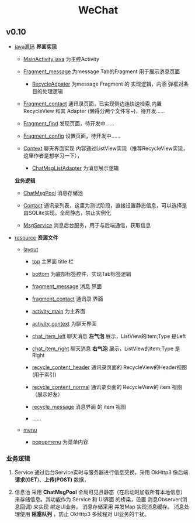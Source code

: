 # <center> WeChat </center>

## v0.10
   * [java源码](app/src/main/java/com/WeChat/)
      **界面实现**
   
      + [MainActivity.java](app/src/main/java/com/WeChat/MainActivity.java) 为主控Activity
    
      + [Fragment_message](app/src/main/java/com/WeChat/Context.java) 为message Tab的Fragment 用于展示消息页面
         - [RecycleAdpater](app/src/main/java/com/WeChat/RecycleAdpater.java) 为message Fragment 的 实现逻辑，内涵 弹框对条目的处理逻辑

      + [Fragment_contact](app/src/main/java/com/WeChat/Fragment_contact.java) 通讯录页面，已实现侧边连快速检索,内置 RecycleView 和其 Adapter (懒得分两个文件写~)，待开发……

      + [Fragment_find](app/src/main/java/com/WeChat/Fragment_config.java) 发现页面，待开发中……

      + [Fragment_config](app/src/main/java/com/WeChat/Fragment_config.java) 设置页面，待开发中……

      + [Context](app/src/main/java/com/WeChat/Context.java) 聊天界面实现 内容通过ListView实现（推荐RecycleView实现，这里作者是想学习一下），
         - [ChatMsgListAdapter](app/src/main/java/com/WeChat/ChatMsgListAdapter.java) 为消息展示逻辑
      
      
      **业务逻辑**
   
      + [ChatMsgPool](app/src/main/java/com/WeChat/ChatMsgPool.java) 消息存储池

      + [Contact](app/src/main/java/com/WeChat/Contact.java) 通讯录列表，这里为测试阶段，直接设置静态信息，可以选择是由SQLite实现。全局静态，禁止实例化

      + [MsgService](app/src/main/java/com/WeChat/MsgService.java) 消息后台服务，用于与后端通信，获取信息

   
   * [resource](app/src/main/res/)
      **资源文件**
      + [layout](app/src/main/res/layout/)
         - [top](app/src/main/res/layout/top.xml) 主界面 title 栏
         - [bottom](app/src/main/res/layout/bottom.xml) 为底部标签控件，实现Tab标签逻辑

         - [fragment_message](app/src/main/res/layout/fragment_message.xml) 消息 界面
         - [fragment_contact](app/src/main/res/layout/fragment_contact.xml) 通讯录 界面
         - [activity_main](app/src/main/res/layout/activity_main.xml) 为主界面
         - [activity_context](app/src/main/res/layout/activity_context.xml) 为聊天界面
         
         - [chat_item_left](app/src/main/res/layout/chat_item_left.xml) 聊天消息 **左气泡** 展示，ListView的item;Type 是Left
         - [chat_item_right](app/src/main/res/layout/chat_item_right.xml) 聊天消息 **右气泡** 展示，ListView的item;Type 是Right

         - [recycle_content_header](app/src/main/res/layout/recycle_contact_header_item.xml) 通讯录页面的 RecycleView的Header视图 (用于索引)
         - [recycle_content_normal](app/src/main/res/layout/recycle_contact_normal_item.xml) 通讯录页面的 RecycleView的 item 视图 （展示好友）
         - [recycle_message](app/src/main/res/layout/recycle_message_item.xml) 消息界面 的 item 视图
         - ……

      + [menu](app/src/main/res/menu/)
         - [popupmenu](app/src/main/res/menu/popupmenu.xml) 为菜单内容
   

### 业务逻辑
   1. Service
      通过后台Service实时与服务器进行信息交换，采用 OkHttp3 像后端 **请求(GET**)、**上传(POST)** 数据，
   
   2. 信息池
      采用 **ChatMsgPool** 全局可见且静态（在启动时加载所有本地信息）来存储信息。其功能作为 Service 和 UI界面 的桥梁，设置 消息Observer(消息回调) 来实现 绑定UI业务。
      消息存储采用 并发Map 实现消息缓存。
      消息处理使用 **阻塞队列** ，防止 OkHttp3 多线程对 UI业务的干扰。
